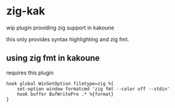 # zig-kak

wip plugin providing zig support in kakoune

this only provides syntax highlighting and zig fmt.

## using zig fmt in kakoune

requires this plugin

```
hook global WinSetOption filetype=zig %{
    set-option window formatcmd 'zig fmt --color off --stdin'
    hook buffer BufWritePre .* %{format}
}
```
